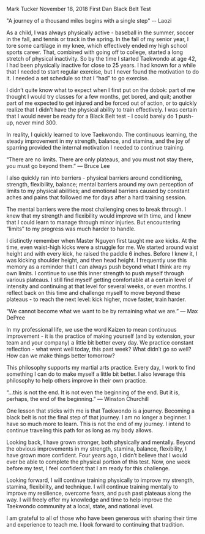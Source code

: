 Mark Tucker
November 18, 2018
First Dan Black Belt Test

"A journey of a thousand miles begins with a single step" 
-- Laozi

As a child, I was always physically active - baseball in the summer, soccer in the fall, and tennis or track in the spring. In the fall of my senior year,  I tore some cartilage in my knee, which effectively ended my high school sports career. That, combined with going off to college, started a long stretch of physical inactivity. So by the time I started Taekwondo at age 42, I had been physically inactive for close to 25 years. I had known for a while that I needed to start regular exercise, but I never found the motivation to do it. I needed a set schedule so that I “had” to go exercise.

I didn’t quite know what to expect when I first put on the dobok: part of me thought I would try classes for a few months, get bored, and quit; another part of me expected to get injured and be forced out of action, or to quickly realize that I didn’t have the physical ability to train effectively. I was certain that I would never be ready for a Black Belt test - I could barely do 1 push-up, never mind 300.

In reality, I quickly learned to love Taekwondo. The continuous learning, the steady improvement in my strength, balance, and stamina, and the joy of sparring provided the internal motivation I needed to continue training.

“There are no limits. There are only plateaus, and you must not stay there, you must go beyond them.” 
— Bruce Lee

I also quickly ran into barriers - physical barriers around conditioning, strength, flexibility, balance; mental barriers around my own perception of limits to my physical abilities; and emotional barriers caused by constant aches and pains that followed me for days after a hard training session.

The mental barriers were the most challenging ones to break through. I knew that my strength and flexibility would improve with time, and I knew that I could learn to manage through minor injuries. But encountering “limits” to my progress was much harder to handle.

I distinctly remember when Master Nguyen first taught me axe kicks. At the time, even waist-high kicks were a struggle for me. We started around waist height and with every kick, he raised the paddle 6 inches. Before I knew it, I was kicking shoulder height, and then head height. I frequently use this memory as a reminder that I can always push beyond what I think are my own limits. I continue to use this inner strength to push myself through various plateaus. I still find myself getting comfortable at a certain level of intensity and continuing at that level for several weeks, or even months. I reflect back on this time and challenge myself to move beyond these plateaus - to reach the next level: kick higher, move faster, train harder. 

“We cannot become what we want to be by remaining what we are.”
― Max DePree

In my professional life, we use the word Kaizen to mean continuous improvement - it is the practice of making yourself (and by extension, your team and your company) a little bit better every day. We practice constant reflection - what went well today, this past week? What didn’t go so well? How can we make things better tomorrow? 

This philosophy supports my martial arts practice. Every day, I work to find something I can do to make myself a little bit better. I also leverage this philosophy to help others improve in their own practice.

“...this is not the end. It is not even the beginning of the end. But it is, perhaps, the end of the beginning.”
— Winston Churchill

One lesson that sticks with me is that Taekwondo is a journey. Becoming a black belt is not the final step of that journey. I am no longer a beginner. I have so much more to learn. This is not the end of my journey. I intend to continue traveling this path for as long as my body allows.

Looking back, I have grown stronger, both physically and mentally. Beyond the obvious improvements in my strength, stamina, balance, flexibility, I have grown more confident. Four years ago, I didn’t believe that I would ever be able to complete the physical portion of this test. Now, one week before my test, I feel confident that I am ready for this challenge.

Looking forward, I will continue training physically to improve my strength, stamina, flexibility, and technique. I will continue training mentally to improve my resilience, overcome fears, and push past plateaus along the way. I will freely offer my knowledge and time to help improve the Taekwondo community at a local, state, and national level. 

I am grateful to all of those who have been generous with sharing their time and experience to teach me. I look forward to continuing that tradition.

